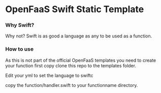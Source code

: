 OpenFaaS Swift Static Template
=======================

### Why Swift?

Why not? Swift is as good a language as any to be used as a function.

### How to use

As this is not part of the official OpenFaaS templates you need to create your function first
copy clone this repo to the templates folder.

Edit your yml to set the language to swiftc

copy the function/handler.swift to your functionname directory.
